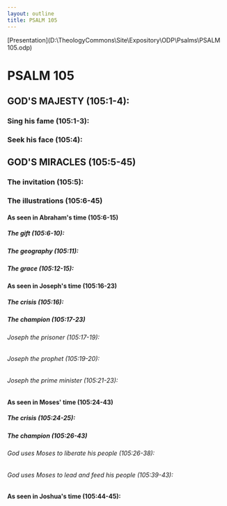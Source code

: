 ```yaml
---
layout: outline
title: PSALM 105
---
```

[Presentation](D:\TheologyCommons\Site\Expository\ODP\Psalms\PSALM 105.odp)
# PSALM 105 
## GOD\'S MAJESTY (105:1-4): 
###  Sing his fame (105:1-3): 
###  Seek his face (105:4): 
## GOD\'S MIRACLES (105:5-45) 
###  The invitation (105:5): 
###  The illustrations (105:6-45) 
####  As seen in Abraham\'s time (105:6-15) 
#####  The gift (105:6-10): 
#####  The geography (105:11): 
#####  The grace (105:12-15): 
####  As seen in Joseph\'s time (105:16-23) 
#####  The crisis (105:16): 
#####  The champion (105:17-23) 
######  Joseph the prisoner (105:17-19): 
######  Joseph the prophet (105:19-20): 
######  Joseph the prime minister (105:21-23): 
####  As seen in Moses\' time (105:24-43) 
#####  The crisis (105:24-25): 
#####  The champion (105:26-43) 
######  God uses Moses to liberate his people (105:26-38): 
######  God uses Moses to lead and feed his people (105:39-43): 
####  As seen in Joshua\'s time (105:44-45): 
